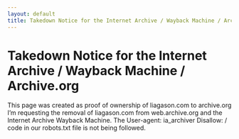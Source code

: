 ```yaml
---
layout: default
title: Takedown Notice for the Internet Archive / Wayback Machine / Archive.org
---
```


# Takedown Notice for the Internet Archive / Wayback Machine / Archive.org
This page was created as proof of ownership of liagason.com to archive.org
I’m requesting the removal of liagason.com from web.archive.org and the Internet Archive Wayback Machine.
The User-agent: ia_archiver Disallow: / code in our robots.txt file is not being followed.
